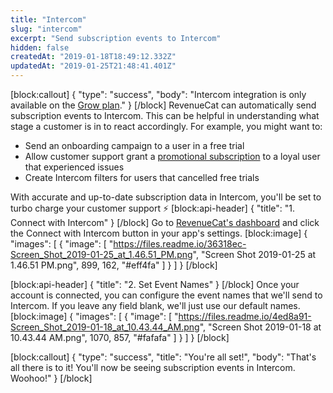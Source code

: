 ```yaml
---
title: "Intercom"
slug: "intercom"
excerpt: "Send subscription events to Intercom"
hidden: false
createdAt: "2019-01-18T18:49:12.332Z"
updatedAt: "2019-01-25T21:48:41.401Z"
---
```

[block:callout]
{
  "type": "success",
  "body": "Intercom integration is only available on the [Grow plan](https://www.revenuecat.com/pricing)."
}
[/block]
RevenueCat can automatically send subscription events to Intercom. This can be helpful in understanding what stage a customer is in to react accordingly. For example, you might want to:
- Send an onboarding campaign to a user in a free trial
- Allow customer support grant a [promotional subscription](doc:customers#section-granting-promotional-subscriptions) to a loyal user that experienced issues
- Create Intercom filters for users that cancelled free trials

With accurate and up-to-date subscription data in Intercom, you'll be set to turbo charge your customer support ⚡️
[block:api-header]
{
  "title": "1. Connect with Intercom"
}
[/block]
Go to [RevenueCat's dashboard](https://app.revenuecat.com) and click the Connect with Intercom button in your app's settings.
[block:image]
{
  "images": [
    {
      "image": [
        "https://files.readme.io/36318ec-Screen_Shot_2019-01-25_at_1.46.51_PM.png",
        "Screen Shot 2019-01-25 at 1.46.51 PM.png",
        899,
        162,
        "#eff4fa"
      ]
    }
  ]
}
[/block]

[block:api-header]
{
  "title": "2. Set Event Names"
}
[/block]
Once your account is connected, you can configure the event names that we'll send to Intercom. If you leave any field blank, we'll just use our default names.
[block:image]
{
  "images": [
    {
      "image": [
        "https://files.readme.io/4ed8a91-Screen_Shot_2019-01-18_at_10.43.44_AM.png",
        "Screen Shot 2019-01-18 at 10.43.44 AM.png",
        1070,
        857,
        "#fafafa"
      ]
    }
  ]
}
[/block]

[block:callout]
{
  "type": "success",
  "title": "You're all set!",
  "body": "That's all there is to it! You'll now be seeing subscription events in Intercom. Woohoo!"
}
[/block]